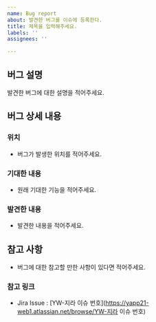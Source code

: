 ```yaml
---
name: Bug report
about: 발견한 버그를 이슈에 등록한다.
title: 제목을 입력해주세요.
labels: ''
assignees: ''

---
```


## 버그 설명 
발견한 버그에 대한 설명을 적어주세요.

## 버그 상세 내용
### 위치
- 버그가 발생한 위치를 적어주세요.
### 기대한 내용 
- 원래 기대한 기능을 적어주세요.
### 발견한 내용
- 발견한 내용을 적어주세요.

## 참고 사항
- 버그에 대한 참고할 만한 사항이 있다면 적어주세요.

### 참고 링크
- Jira Issue : [YW-지라 이슈 번호](https://yapp21-web1.atlassian.net/browse/YW-지라 이슈 번호)
